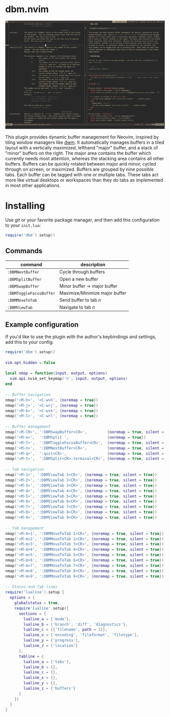 # dbm.nvim

![Example screenshot](dbm.png)

This plugin provides dynamic buffer management for Neovim, inspired by tiling
window managers like [dwm](https://dwm.suckless.org). It automatically manages
buffers in a tiled layout with a vertically maximized, lefthand "major" buffer,
and a stack of "minor" buffers on the right. The major area contains the buffer
which currently needs most attention, whereas the stacking area contains all
other buffers. Buffers can be quickly rotated between major and minor, cycled
through on screen, or maximized. Buffers are grouped by nine possible tabs.
Each buffer can be tagged with one or multiple tabs. These tabs act more like
virtual desktops or workspaces than they do tabs as implemented in most other
applications.

# Installing

Use git or your favorite package manager, and then add this configuration to
your `init.lua`:

```lua
require('dbm').setup()
```

## Commands

| command                | description                    |
|------------------------|--------------------------------|
|`:DBMNextBuffer`        | Cycle through buffers          |
|`:DBMSplitBuffer`       | Open a new buffer              |
|`:DBMSwapBuffer`        | Minor buffer → major buffer    |
|`:DBMToggleFocusBuffer` | Maximize/Minimize major buffer |
|`:DBMMoveToTab`         | Send buffer to tab _n_         |
|`:DBMViewTab`           | Navigate to tab _n_            |

## Example configuration

If you'd like to use the plugin with the author's keybindings and settings,
add this to your config:

```lua
require('dbm').setup()

vim.opt.hidden = false

local nmap = function(input, output, options)
  vim.api.nvim_set_keymap('n', input, output, options)
end

-- Buffer navigation
nmap('<M-h>', '<C-w>h', {noremap = true})
nmap('<M-j>', '<C-w>j', {noremap = true})
nmap('<M-k>', '<C-w>k', {noremap = true})
nmap('<M-l>', '<C-w>l', {noremap = true})

-- Buffer management
nmap('<M-CR>', ':DBMSwapBuffer<CR>',         {noremap = true, silent = true})
nmap('<M-e>',  ':DBMSplit ',                 {noremap = true})
nmap('<M-f>',  ':DBMToggleFocusBuffer<CR>',  {noremap = true, silent = true})
nmap('<M-n>',  ':DBMNextBuffer<CR>',         {noremap = true, silent = true})
nmap('<M-q>',  ':quit<CR>',                  {noremap = true, silent = true})
nmap('<M-t>',  ':DBMSplit<CR>:terminal<CR>', {noremap = true, silent = true})

-- Tab navigation
nmap('<M-1>', ':DBMViewTab 1<CR>', {noremap = true, silent = true})
nmap('<M-2>', ':DBMViewTab 2<CR>', {noremap = true, silent = true})
nmap('<M-3>', ':DBMViewTab 3<CR>', {noremap = true, silent = true})
nmap('<M-4>', ':DBMViewTab 4<CR>', {noremap = true, silent = true})
nmap('<M-5>', ':DBMViewTab 5<CR>', {noremap = true, silent = true})
nmap('<M-6>', ':DBMViewTab 6<CR>', {noremap = true, silent = true})
nmap('<M-7>', ':DBMViewTab 7<CR>', {noremap = true, silent = true})
nmap('<M-8>', ':DBMViewTab 8<CR>', {noremap = true, silent = true})
nmap('<M-9>', ':DBMViewTab 9<CR>', {noremap = true, silent = true})

-- Tab management
nmap('<M-m>1', ':DBMMoveToTab 1<CR>', {noremap = true, silent = true})
nmap('<M-m>2', ':DBMMoveToTab 2<CR>', {noremap = true, silent = true})
nmap('<M-m>3', ':DBMMoveToTab 3<CR>', {noremap = true, silent = true})
nmap('<M-m>4', ':DBMMoveToTab 4<CR>', {noremap = true, silent = true})
nmap('<M-m>5', ':DBMMoveToTab 5<CR>', {noremap = true, silent = true})
nmap('<M-m>6', ':DBMMoveToTab 6<CR>', {noremap = true, silent = true})
nmap('<M-m>7', ':DBMMoveToTab 7<CR>', {noremap = true, silent = true})
nmap('<M-m>8', ':DBMMoveToTab 8<CR>', {noremap = true, silent = true})
nmap('<M-m>9', ':DBMMoveToTab 9<CR>', {noremap = true, silent = true})

-- Status and Tab lines
require('lualine').setup {
  options = {
    globalstatus = true,
    require'lualine'.setup({
      sections = {
        lualine_a = {'mode'},
        lualine_b = {'branch', 'diff', 'diagnostics'},
        lualine_c = {{'filename', path = 1}},
        lualine_x = {'encoding', 'fileformat', 'filetype'},
        lualine_y = {'progress'},
        lualine_z = {'location'}
      },
      tabline = {
        lualine_a = {'tabs'},
        lualine_b = {},
        lualine_c = {},
        lualine_x = {},
        lualine_y = {},
        lualine_z = {'buffers'}
      }
    })
  }
}
```

